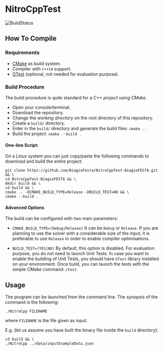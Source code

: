 # NitroCppTest
![BuildStatus](https://travis-ci.org/BiagioFesta/NitroCppTest-BiagioFESTA.svg?branch=master)

##  How To Compile
### Requirements
  * [CMake](https://cmake.org/) as build system.
  * Compiler with `C++14` support.
  * [GTest](https://github.com/google/googletest) (optional, not needed for evaluation purpose).
  
### Build Procedure
The build procedure is quite standard for a *C++ project* using *CMake*.
 * Open your console/terminal.
 * Download the repository.
 * Change the *working directory* on the root directory of this repository.
 * Create a `build/` directory.
 * Enter in the `build/` directory and generate the build files: `cmake ..`
 * Build the project: `cmake --build .`

#### One-line Script:
On a *Linux* system you can just copy/paste the following commands to download and build the entire project:
~~~
git clone https://github.com/BiagioFesta/NitroCppTest-BiagioFESTA.git && \
cd NitroCppTest-BiagioFESTA && \
mkdir build && \
cd build && \
cmake .. -DCMAKE_BUILD_TYPE=Release -DBUILD_TEST=NO && \
cmake --build .
~~~

#### Advanced Options
The build can be configured with two main parameters:
 * `CMAKE_BUILD_TYPE=(Debug|Release)`
 It can be `Debug` or `Release`. If you are planning to use the solver with a considerable size of the input, it is preferable to use `Release` in order to enable compiler optimisations.
 
 * `BUILD_TEST=(YES|NO)`
 By default, this option is disabled. For evaluation purpose, you do not need to launch Unit Tests. In case you want to enable the building of Unit Tests, you should have `GTest` library installed on your environment.
 Once build, you can launch the tests with the simple *CMake* command: `ctest`.

## Usage
The program can be launched from the command line. The synopsis of the command is the following:

~~~
./NitroCpp FILENAME
~~~

where `FILENAME` is the file given as input.

E.g. (let us assume you have built the binary file inside the `build` directory):

~~~
cd build && \
./NitroCpp ../data/inputExampleData.json
~~~

